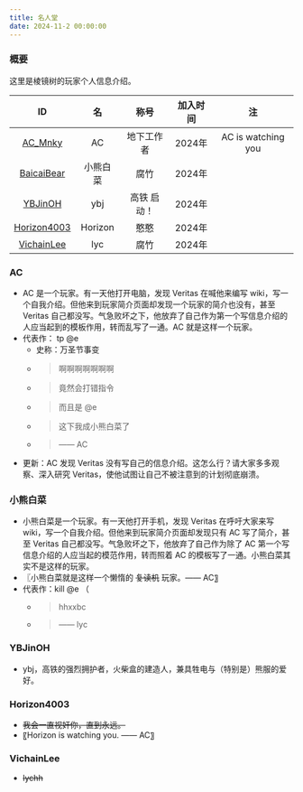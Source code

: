 ```yaml
---
title: 名人堂
date: 2024-11-2 00:00:00
---
```


### 概要

这里是棱镜树的玩家个人信息介绍。

| ID | 名 | 称号 | 加入时间 | 注 |
|:--:|:--:|:--:|:--:|:--:|
| [AC_Mnky](#AC) | AC | 地下工作者 | 2024年 | AC is watching you |
| [BaicaiBear](#小熊白菜) | 小熊白菜 | 腐竹 | 2024年 | |
| [YBJinOH](#YBJinOH) | ybj | 高铁 启动！ | 2024年 | |
| [Horizon4003](#Horizon4003) | Horizon | 憨憨 | 2024年 | |
| [VichainLee](#VichainLee) | lyc | 腐竹 | 2024年 | |

### AC

- AC 是一个玩家。有一天他打开电脑，发现 Veritas 在喊他来编写 wiki，写一个自我介绍。但他来到玩家简介页面却发现一个玩家的简介也没有，甚至 Veritas 自己都没写。气急败坏之下，他放弃了自己作为第一个写信息介绍的人应当起到的模板作用，转而乱写了一通。AC 就是这样一个玩家。
- 代表作： tp @e
  - 史称：万圣节事变
  - > 啊啊啊啊啊啊啊
  - > 竟然会打错指令
  - > 而且是 @e
  - > 这下我成小熊白菜了
  - > —— AC
- 更新：AC 发现 Veritas 没有写自己的信息介绍。这怎么行？请大家多多观察、深入研究 Veritas，使他试图让自己不被注意到的计划彻底崩溃。

### 小熊白菜

- 小熊白菜是一个玩家。有一天他打开手机，发现 Veritas 在呼吁大家来写 wiki，写一个自我介绍。但他来到玩家简介页面却发现只有 AC 写了简介，甚至 Veritas 自己都没写。气急败坏之下，他放弃了自己作为除了 AC 第一个写信息介绍的人应当起的模范作用，转而照着 AC 的模板写了一通。小熊白菜其实不是这样的玩家。
- 〖小熊白菜就是这样一个懒惰的 ~~复读机~~ 玩家。—— AC〗
- 代表作：kill @e （
  - > hhxxbc
  - > —— lyc

### YBJinOH

- ybj，高铁的强烈拥护者，火柴盒的建造人，兼具牲电与（特别是）熊服的爱好。

### Horizon4003

- ~~我会一直视奸你，直到永远。~~
- 〖Horizon is watching you. —— AC〗

### VichainLee

- ~~lychh~~
